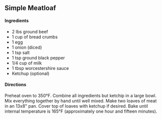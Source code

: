 ## Simple Meatloaf

#### Ingredients

* 2 lbs ground beef
* 1 cup of bread crumbs
* 1 egg
* 1 onion (diced)
* 1 tsp salt
* 1 tsp ground black pepper
* 1/4 cup of milk
* 1 tbsp worcestershire sauce
* Ketchup (optional)

#### Directions

Preheat oven to 350°F. Combine all ingredients but ketchip in a large bowl.
Mix everything together by hand until well mixed. Make two loaves of meat in
an 13x8" pan. Cover top of loaves with ketchup if desired. Bake until internal
temperature is 165°F (approximately one hour and fifteen minutes).
